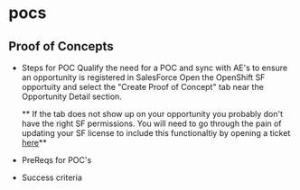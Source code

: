 # pocs
Proof of Concepts
------------------

- Steps for POC
	Qualify the need for a POC and sync with AE's to ensure an opportunity is registered in SalesForce
	Open the OpenShift SF opportuity and select the "Create Proof of Concept" tab near the Opportunity Detail section.  

	** If the tab does not show up on your opportunity you probably don't have the right SF permissions.  You will need to go through the pain of updating your SF license to include this functionaltiy by opening a ticket [here](https://redhat.service-now.com/rh_ess/home.do)**
- PreReqs for POC's
- Success criteria
